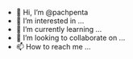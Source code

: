 - 👋 Hi, I’m @pachpenta
- 👀 I’m interested in ...
- 🌱 I’m currently learning ...
- 💞️ I’m looking to collaborate on ...
- 📫 How to reach me ...

<!---
pachpenta/pachpenta is a ✨ special ✨ repository because its `README.md` (this file) appears on your GitHub profile.
You can click the Preview link to take a look at your changes.
--->
